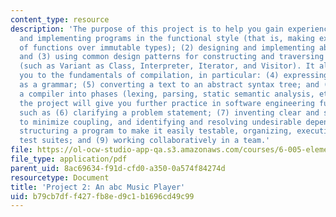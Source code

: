 ```yaml
---
content_type: resource
description: 'The purpose of this project is to help you gain experience in (1) designing
  and implementing programs in the functional style (that is, making extensive use
  of functions over immutable types); (2) designing and implementing abstract types;
  and (3) using common design patterns for constructing and traversing structures
  (such as Variant as Class, Interpreter, Iterator, and Visitor). It also introduces
  you to the fundamentals of compilation, in particular: (4) expressing a language
  as a grammar; (5) converting a text to an abstract syntax tree; and (5) organizing
  a compiler into phases (lexing, parsing, static semantic analysis, etc). Finally,
  the project will give you further practice in software engineering fundamentals,
  such as (6) clarifying a problem statement; (7) inventing clear and simple interfaces
  to minimize coupling, and identifying and resolving undesirable dependences; (8)
  structuring a program to make it easily testable, organizing, executing and evaluating
  test suites; and (9) working collaboratively in a team.'
file: https://ol-ocw-studio-app-qa.s3.amazonaws.com/courses/6-005-elements-of-software-construction-fall-2008/b79cb7dff427fb8ed9c1b1696cd49c99_MIT6_005f08_project02.pdf
file_type: application/pdf
parent_uid: 8ac69634-f91d-cfd0-a350-0a574f84274d
resourcetype: Document
title: 'Project 2: An abc Music Player'
uid: b79cb7df-f427-fb8e-d9c1-b1696cd49c99
---
```

